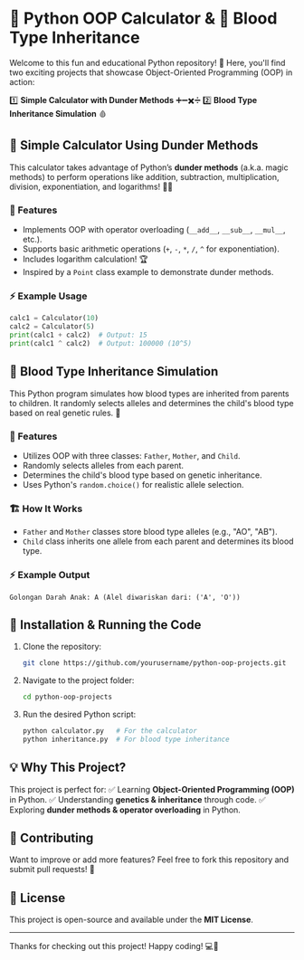 # 🧮 Python OOP Calculator & 🧬 Blood Type Inheritance

Welcome to this fun and educational Python repository! 🚀 Here, you'll find two exciting projects that showcase Object-Oriented Programming (OOP) in action:

1️⃣ **Simple Calculator with Dunder Methods** ➕➖✖️➗
2️⃣ **Blood Type Inheritance Simulation** 🩸

## 🧮 Simple Calculator Using Dunder Methods
This calculator takes advantage of Python’s **dunder methods** (a.k.a. magic methods) to perform operations like addition, subtraction, multiplication, division, exponentiation, and logarithms! 🧠✨

### 🎯 Features
- Implements OOP with operator overloading (`__add__`, `__sub__`, `__mul__`, etc.).
- Supports basic arithmetic operations (`+`, `-`, `*`, `/`, `^` for exponentiation).
- Includes logarithm calculation! 🏆
- Inspired by a `Point` class example to demonstrate dunder methods.

### ⚡ Example Usage
```python
calc1 = Calculator(10)
calc2 = Calculator(5)
print(calc1 + calc2)  # Output: 15
print(calc1 ^ calc2)  # Output: 100000 (10^5)
```

## 🔬 Blood Type Inheritance Simulation
This Python program simulates how blood types are inherited from parents to children. It randomly selects alleles and determines the child's blood type based on real genetic rules. 🧬

### 🎯 Features
- Utilizes OOP with three classes: `Father`, `Mother`, and `Child`.
- Randomly selects alleles from each parent.
- Determines the child's blood type based on genetic inheritance.
- Uses Python's `random.choice()` for realistic allele selection.

### 🏗️ How It Works
- `Father` and `Mother` classes store blood type alleles (e.g., "AO", "AB").
- `Child` class inherits one allele from each parent and determines its blood type.

### ⚡ Example Output
```
Golongan Darah Anak: A (Alel diwariskan dari: ('A', 'O'))
```

## 🚀 Installation & Running the Code
1. Clone the repository:
   ```sh
   git clone https://github.com/yourusername/python-oop-projects.git
   ```
2. Navigate to the project folder:
   ```sh
   cd python-oop-projects
   ```
3. Run the desired Python script:
   ```sh
   python calculator.py   # For the calculator
   python inheritance.py  # For blood type inheritance
   ```

## 💡 Why This Project?
This project is perfect for:
✅ Learning **Object-Oriented Programming (OOP)** in Python.
✅ Understanding **genetics & inheritance** through code.
✅ Exploring **dunder methods & operator overloading** in Python.

## 🤝 Contributing
Want to improve or add more features? Feel free to fork this repository and submit pull requests! 🎉

## 📜 License
This project is open-source and available under the **MIT License**.

---

Thanks for checking out this project! Happy coding! 💻🎈

